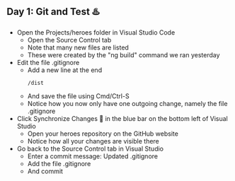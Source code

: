 ## Day 1: Git and Test :hotsprings:
 - Open the Projects/heroes folder in Visual Studio Code
   - Open the Source Control tab
   - Note that many new files are listed
   - These were created by the "ng build" command we ran yesterday
 - Edit the file .gitignore
   - Add a new line at the end
     ```
     /dist
     ```
   - And save the file using Cmd/Ctrl-S
   - Notice how you now only have one outgoing change, namely the file .gitignore
 - Click Synchronize Changes :doughnut: in the blue bar on the bottom left of Visual Studio
   - Open your heroes repository on the GitHub website
   - Notice how all your changes are visible there
 - Go back to the Source Control tab in Visual Studio
   - Enter a commit message: Updated .gitignore
   - Add the file .gitignore
   - And commit  
